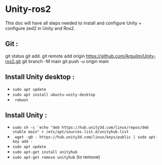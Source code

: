 # Unity-ros2

This doc will have all steps needed to install and configure Unity + configure zed2 in Unity and Ros2.

## Git : 
git status
git add.
git remote add origin https://github.com/ArguiIm/Unity-ros2.git
git branch -M main
git push -u origin main

## Install Unity desktop :
- `sudo apt update`
- `sudo apt install ubuntu-unity-desktop`
- ` reboot`

## Install Unity :
- `sudo sh -c 'echo "deb https://hub.unity3d.com/linux/repos/deb stable main" > /etc/apt/sources.list.d/unityhub.list`
- ` wget -qO - https://hub.unity3d.com/linux/keys/public | sudo apt-key add -`
- `sudo apt update`
- `sudo apt-get install unityhub`
- `sudo apt-get remove unityhub` (to remove)